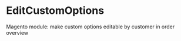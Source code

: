 EditCustomOptions
=================

Magento module: make custom options editable by customer in order overview

